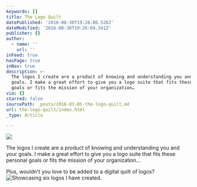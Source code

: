 ```yaml
---
keywords: []
title: The Logo Quilt
datePublished: '2016-08-30T19:26:06.526Z'
dateModified: '2016-08-30T19:26:04.341Z'
publisher: {}
author:
  - name: ''
    url: ''
inFeed: true
hasPage: true
inNav: true
description: >-
  The logos I create are a product of knowing and understanding you and your
  goals. I make a great effort to give you a logo suite that fits these personal
  goals or fits the mission of your organization…
via: {}
starred: false
sourcePath: _posts/2016-03-05-the-logo-quilt.md
url: the-logo-quilt/index.html
_type: Article

---
```

![](https://s3-us-west-2.amazonaws.com/the-grid-img/p/857f3d2d6aa665039427fe589fb70e8733eecfc6.jpg)

The logos I create are a product of knowing and understanding you and your goals. I make a great effort to give you a logo suite that fits these personal goals or fits the mission of your organization...

Plus, wouldn't you love to be added to a digital quilt of logos?
![Showcasing six logos I have created.](https://s3-us-west-2.amazonaws.com/the-grid-img/p/2445730833484abbe2252d7755d1856e3c88a357.jpg)